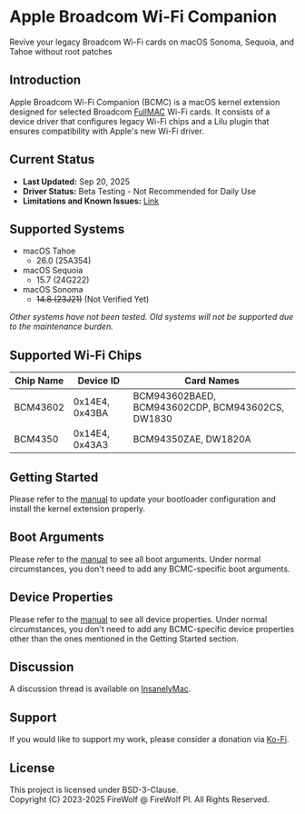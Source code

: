 # Apple Broadcom Wi-Fi Companion

Revive your legacy Broadcom Wi-Fi cards on macOS Sonoma, Sequoia, and Tahoe without root patches

## Introduction

Apple Broadcom Wi-Fi Companion (BCMC) is a macOS kernel extension designed for selected Broadcom [FullMAC](https://en.wikipedia.org/wiki/Wireless_network_interface_controller#FullMAC_and_SoftMAC_devices) Wi-Fi cards. It consists of a device driver that configures legacy Wi-Fi chips and a Lilu plugin that ensures compatibility with Apple's new Wi-Fi driver.

## Current Status

- **Last Updated:** Sep 20, 2025
- **Driver Status:** Beta Testing - Not Recommended for Daily Use
- **Limitations and Known Issues:** [Link](Documentation/Issues.md)

## Supported Systems

- macOS Tahoe
    - 26.0 (25A354)
- macOS Sequoia
    - 15.7 (24G222)
- macOS Sonoma
    - ~~14.8 (23J21)~~ (Not Verified Yet)

*Other systems have not been tested. Old systems will not be supported due to the maintenance burden.*

## Supported Wi-Fi Chips

| Chip Name | Device ID      | Card Names                                       |
|-----------|----------------|--------------------------------------------------|
| BCM43602  | 0x14E4, 0x43BA | BCM943602BAED, BCM943602CDP, BCM943602CS, DW1830 |
| BCM4350   | 0x14E4, 0x43A3 | BCM94350ZAE, DW1820A                             |

## Getting Started

Please refer to the [manual](Documentation/GettingStarted.md) to update your bootloader configuration and install the kernel extension properly.

## Boot Arguments

Please refer to the [manual](Documentation/BootArguments.md) to see all boot arguments. Under normal circumstances, you don't need to add any BCMC-specific boot arguments.

## Device Properties

Please refer to the [manual](Documentation/DeviceProperties.md) to see all device properties. Under normal circumstances, you don't need to add any BCMC-specific device properties other than the ones mentioned in the Getting Started section.

## Discussion

A discussion thread is available on [InsanelyMac]().

## Support

If you would like to support my work, please consider a donation via [Ko-Fi](https://ko-fi.com/0xFireWolf).

## License
This project is licensed under BSD-3-Clause.  
Copyright (C) 2023-2025 FireWolf @ FireWolf Pl. All Rights Reserved.
